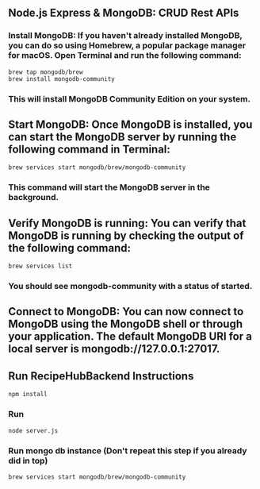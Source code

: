 ## Node.js Express & MongoDB: CRUD Rest APIs

### Install MongoDB: If you haven't already installed MongoDB, you can do so using Homebrew, a popular package manager for macOS. Open Terminal and run the following command:
```
brew tap mongodb/brew
brew install mongodb-community
```

### This will install MongoDB Community Edition on your system.


## Start MongoDB: Once MongoDB is installed, you can start the MongoDB server by running the following command in Terminal:
```
brew services start mongodb/brew/mongodb-community
```

### This command will start the MongoDB server in the background.


## Verify MongoDB is running: You can verify that MongoDB is running by checking the output of the following command:
```
brew services list
```
### You should see mongodb-community with a status of started.

## Connect to MongoDB: You can now connect to MongoDB using the MongoDB shell or through your application. The default MongoDB URI for a local server is mongodb://127.0.0.1:27017.

## Run RecipeHubBackend Instructions
```
npm install
```

### Run
```
node server.js
```
### Run mongo db instance (Don't repeat this step if you already did in top)
```
brew services start mongodb/brew/mongodb-community